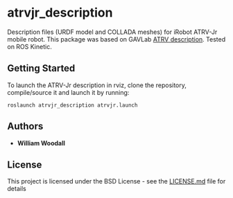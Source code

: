 # atrvjr_description
Description files (URDF model and COLLADA meshes) for iRobot ATRV-Jr mobile robot. 
This package was based on GAVLab [ATRV description](https://github.com/GAVLab/gavlab_atrv). Tested on ROS Kinetic.

## Getting Started

To launch the ATRV-Jr description in rviz, clone the repository, compile/source it and launch it by running:
```
roslaunch atrvjr_description atrvjr.launch
```
## Authors

* **William Woodall**

## License

This project is licensed under the BSD License - see the [LICENSE.md](LICENSE.md) file for details
